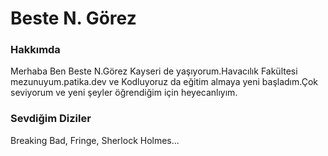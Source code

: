 <h1>Beste N. Görez</h1>
<!--h1 koduyla en büyük başlık olarak ismimi yazdım-->

<h3>Hakkımda</h3>
<!--h2 den daha küçük fonta sahip h3 ü seçtim-->

<p>Merhaba Ben Beste N.Görez Kayseri de yaşıyorum.Havacılık Fakültesi mezunuyum.patika.dev ve Kodluyoruz da eğitim almaya yeni başladım.Çok seviyorum ve yeni şeyler öğrendiğim için heyecanlıyım.</p>

<h3>Sevdiğim Diziler</h3>


<p>Breaking Bad, Fringe, Sherlock Holmes...</p>
<!--Çok fazla dizi var sıralayamadım :)-->
